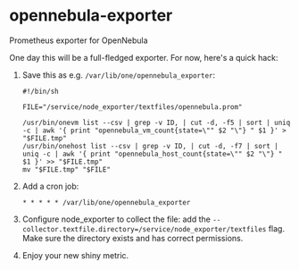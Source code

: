 opennebula-exporter
===================

Prometheus exporter for OpenNebula

One day this will be a full-fledged exporter. For now, here's a quick hack:

1. Save this as e.g. `/var/lib/one/opennebula_exporter`:
   ```
   #!/bin/sh

   FILE="/service/node_exporter/textfiles/opennebula.prom"

   /usr/bin/onevm list --csv | grep -v ID, | cut -d, -f5 | sort | uniq -c | awk '{ print "opennebula_vm_count{state=\"" $2 "\"} " $1 }' > "$FILE.tmp"
   /usr/bin/onehost list --csv | grep -v ID, | cut -d, -f7 | sort | uniq -c | awk '{ print "opennebula_host_count{state=\"" $2 "\"} " $1 }' >> "$FILE.tmp"
   mv "$FILE.tmp" "$FILE"

   ```

2. Add a cron job:
   ```
   * * * * * /var/lib/one/opennebula_exporter
   ```

3. Configure node_exporter to collect the file: add the `--collector.textfile.directory=/service/node_exporter/textfiles` flag. Make sure the directory exists and has correct permissions.

4. Enjoy your new shiny metric.
